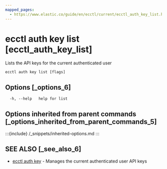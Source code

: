 ```yaml
---
mapped_pages:
  - https://www.elastic.co/guide/en/ecctl/current/ecctl_auth_key_list.html
---
```


# ecctl auth key list [ecctl_auth_key_list]

Lists the API keys for the current authenticated user

```
ecctl auth key list [flags]
```


## Options [_options_6]

```
  -h, --help   help for list
```


## Options inherited from parent commands [_options_inherited_from_parent_commands_5]

:::{include} /_snippets/inherited-options.md
:::


## SEE ALSO [_see_also_6]

* [ecctl auth key](/reference/ecctl_auth_key.md)	 - Manages the current authenticated user API keys

